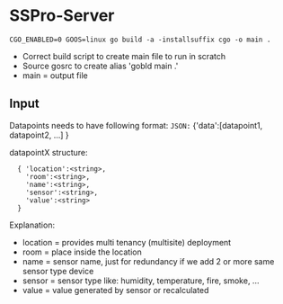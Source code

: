 # SSPro-Server

```
CGO_ENABLED=0 GOOS=linux go build -a -installsuffix cgo -o main .
```

- Correct build script to create main file to run in scratch
- Source gosrc to create alias 'gobld main .'
- main = output file 

## Input
Datapoints needs to have following format:
`JSON:`
  {'data':[datapoint1, datapoint2, ...] }

datapointX structure:
```
  { 'location':<string>,
    'room':<string>,
    'name':<string>,
    'sensor':<string>,
    'value':<string>
  }
```

Explanation:
 - location = provides multi tenancy (multisite) deployment
 - room = place inside the location
 - name = sensor name, just for redundancy if we add 2 or more same sensor type device
 - sensor = sensor type like: humidity, temperature, fire, smoke, ...
 - value = value generated by sensor or recalculated
